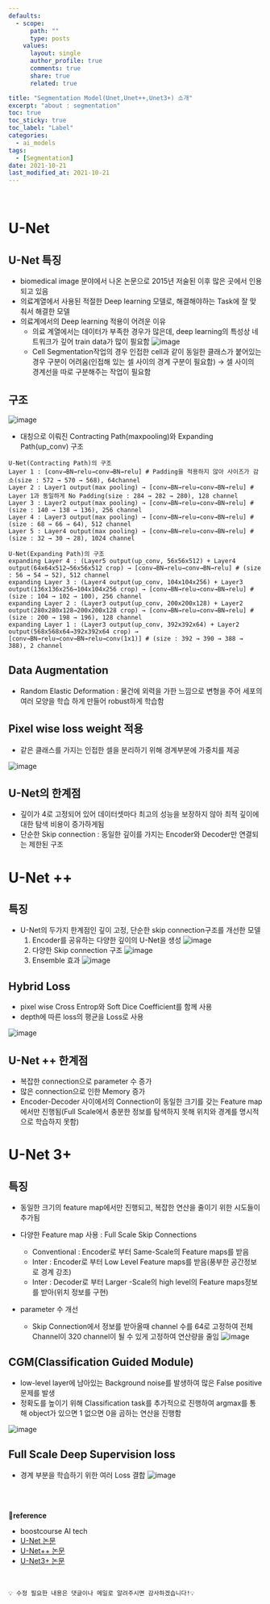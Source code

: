 ```yaml
---
defaults:
  - scope:
      path: ""
      type: posts
    values:
      layout: single
      author_profile: true
      comments: true
      share: true
      related: true

title: "Segmentation Model(Unet,Unet++,Unet3+) 소개"
excerpt: "about : segmentation"
toc: true
toc_sticky: true
toc_label: "Label"
categories:
  - ai_models
tags:
  - [Segmentation]
date: 2021-10-21
last_modified_at: 2021-10-21
---
```


<br>

# U-Net

## U-Net 특징

- biomedical image 분야에서 나온 논문으로 2015년 저술된 이후 많은 곳에서 인용되고 있음
- 의료계열에서 사용된 적절한 Deep learning 모델로, 해결해야하는 Task에 잘 맞춰서 해결한 모델
- 의료계에서의 Deep learning 적용이 어려운 이유
    - 의료 계열에서는 데이터가 부족한 경우가 많은데, deep learning의 특성상 네트워크가 깊어 train data가 많이 필요함
    ![image](https://user-images.githubusercontent.com/77658029/139783961-2c134419-6cb8-4c05-8740-2280c123ae85.png)
    - Cell Segmentation작업의 경우 인접한 cell과 같이 동일한 클래스가 붙어있는 경우 구분이 어려움(인접해 있는 셀 사이의 경계 구분이 필요함) → 셀 사이의 경계선을 따로 구분해주는 작업이 필요함
    

## 구조

![image](https://user-images.githubusercontent.com/77658029/139784736-6a14252a-67c9-4e55-933e-7dd800759967.png)

- 대칭으로 이뤄진 Contracting Path(maxpooling)와 Expanding Path(up_conv) 구조

```
U-Net(Contracting Path)의 구조
Layer 1 : [conv→BN→relu→conv→BN→relu] # Padding을 적용하지 않아 사이즈가 감소(size : 572 → 570 → 568), 64channel
Layer 2 : Layer1 output(max pooling) → [conv→BN→relu→conv→BN→relu] # Layer 1과 동일하게 No Padding(size : 284 → 282 → 280), 128 channel
Layer 3 : Layer2 output(max pooling) → [conv→BN→relu→conv→BN→relu] # (size : 140 → 138 → 136), 256 channel
Layer 4 : Layer3 output(max pooling) → [conv→BN→relu→conv→BN→relu] # (size : 68 → 66 → 64), 512 channel
Layer 5 : Layer4 output(max pooling) → [conv→BN→relu→conv→BN→relu] # (size : 32 → 30 → 28), 1024 channel
```

```
U-Net(Expanding Path)의 구조
expanding Layer 4 : (Layer5 output(up_conv, 56x56x512) + Layer4 output(64x64x512→56x56x512 crop) → [conv→BN→relu→conv→BN→relu] # (size : 56 → 54 → 52), 512 channel
expanding Layer 3 : (Layer4 output(up_conv, 104x104x256) + Layer3 output(136x136x256→104x104x256 crop) → [conv→BN→relu→conv→BN→relu] # (size : 104 → 102 → 100), 256 channel
expanding Layer 2 : (Layer3 output(up_conv, 200x200x128) + Layer2 output(280x280x128→200x200x128 crop) → [conv→BN→relu→conv→BN→relu] # (size : 200 → 198 → 196), 128 channel
expanding Layer 1 : (Layer3 output(up_conv, 392x392x64) + Layer2 output(568x568x64→392x392x64 crop) → [conv→BN→relu→conv→BN→relu→conv(1x1)] # (size : 392 → 390 → 388 → 388), 2 channel
```

## Data Augmentation

- Random Elastic Deformation : 물건에 외력을 가한 느낌으로 변형을 주어 세포의 여러 모양을 학습 하게 만들어 robust하게 학습함

## Pixel wise loss weight 적용

- 같은 클래스를 가지는 인접한 셀을 분리하기 위해 경계부분에 가중치를 제공

![image](https://user-images.githubusercontent.com/77658029/139787338-7bd0a814-6777-44f0-9aa0-56bc149fba6e.png)

## U-Net의 한계점

- 깊이가 4로 고정되어 있어 데이터셋마다 최고의 성능을 보장하지 않아 최적 깊이에 대한 탐색 비용이 증가하게됨
- 단순한 Skip connection : 동일한 깊이를 가지는 Encoder와 Decoder만 연결되는 제한된 구조

# U-Net ++

## 특징
- U-Net의 두가지 한계점인 깊이 고정, 단순한 skip connection구조를 개선한 모델
    1. Encoder를 공유하는 다양한 깊이의 U-Net을 생성
    ![image](https://user-images.githubusercontent.com/77658029/139788544-3d4420d1-07f7-4cce-8779-fcddfa34ab19.png)
    2. 다양한 Skip connection 구조
    ![image](https://user-images.githubusercontent.com/77658029/139788159-7ff943e3-653a-4c0f-8a19-9c938664081f.png)
    3. Ensemble 효과
    ![image](https://user-images.githubusercontent.com/77658029/139788797-9fd9bfc9-8411-43a1-9eba-a338910cca50.png)
    
## Hybrid Loss

- pixel wise Cross Entrop와 Soft Dice Coefficient를 함께 사용
- depth에 따른 loss의 평균을 Loss로 사용

![image](https://user-images.githubusercontent.com/77658029/139789649-9f01fd91-d22f-42ff-a078-ef06c985a008.png)

## U-Net ++ 한계점

- 복잡한 connection으로 parameter 수 증가
- 많은 connection으로 인한 Memory 증가
- Encoder-Decoder 사이에서의 Connection이 동일한 크기를 갖는 Feature map에서만 진행됨(Full Scale에서 충분한 정보를 탐색하지 못해 위치와 경계를 명시적으로 학습하지 못함)


# U-Net 3+

## 특징 

- 동일한 크기의 feature map에서만 진행되고, 복잡한 연산을 줄이기 위한 시도들이 추가됨
- 다양한 Feature map 사용 : Full Scale Skip Connections
    - Conventional : Encoder로 부터 Same-Scale의 Feature maps를 받음
    - Inter : Encoder로 부터 Low Level Feature maps를 받음(풍부한 공간정보로 경계 강조)
    - Inter : Decoder로 부터 Larger -Scale의 high level의 Feature maps정보를 받아(위치 정보를 구현)
 
- parameter 수 개선
    - Skip Connection에서 정보를 받아올때 channel 수를 64로 고정하여 전체 Channel이 320 channel이 될 수 있게 고정하여 연산량을 줄임
    ![image](https://user-images.githubusercontent.com/77658029/139791165-4b468525-27d5-45ee-88b4-1c2ce9e25ba3.png)
    
    
## CGM(Classification Guided Module)

- low-level layer에 남아있는 Background noise를 발생하여 많은 False positive 문제를 발생
- 정확도를 높이기 위해 Classification task를 추가적으로 진행하여 argmax를 통해 object가 있으면 1 없으면 0을 곱하는 연산을 진행함

![image](https://user-images.githubusercontent.com/77658029/139791285-8fdf6359-da25-4dd9-894c-e3a2c838044e.png)

## Full Scale Deep Supervision loss

- 경계 부분을 학습하기 위한 여러 Loss 결합
![image](https://user-images.githubusercontent.com/77658029/139791622-a57c9ac3-c9c0-4c4c-ad06-bbd6ca53610f.png)

  
<br><br>

**📌reference**
- boostcourse AI tech
- [U-Net 논문](https://arxiv.org/abs/1505.04597)
- [U-Net++ 논문](https://arxiv.org/abs/1807.10165)
- [U-Net3+ 논문](https://arxiv.org/abs/2004.08790)

<br>

```
💡 수정 필요한 내용은 댓글이나 메일로 알려주시면 감사하겠습니다!💡 
```

